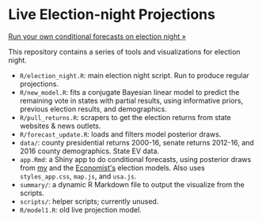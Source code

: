 # Live Election-night Projections

[Run your own conditional forecasts on election night &raquo;](https://corymccartan.github.io/2020/11/election-night)

This repository contains a series of tools and visualizations for election night.

* `R/election_night.R`: main election night script. Run to produce regular projections.
* `R/new_model.R`: fits a conjugate Bayesian linear model to predict the remaining vote
  in states with partial results, using informative priors, previous election results,
  and demographics. 
* `R/pull_returns.R`: scrapers to get the election returns from state websites &
  news outlets.
* `R/forecast_update.R`: loads and filters model posterior draws.
* `data/`: county presidential returns 2000-16, senate returns 2012-16, and
  2016 county demographics.  State EV data.
* `app.Rmd`: a Shiny app to do conditional forecasts, using posterior draws from
  [my](https://corymccartan.github.io/projects/president-20/) and the
  [Economist's](https://projects.economist.com/us-2020-forecast/president)
  election models.  Also uses `styles_app.css`, `map.js`, and `usa.js`.
* `summary/`: a dynamic R Markdown file to output the visualize from the scripts.
* `scripts/`: helper scripts; currently unused.
* `R/model1.R`: old live projection model.


